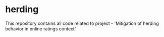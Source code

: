# herding
This repository contains all code related to project - 'Mitigation of herding behavior in online ratings context'
